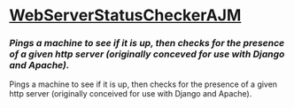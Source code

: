 # <u>WebServerStatusCheckerAJM</u>
### <i>Pings a machine to see if it is up, then checks for the presence of a given http server (originally conceved for use with Django and Apache).</i>


Pings a machine to see if it is up, then checks for the presence of a given http server (originally conceived for use with Django and Apache).
